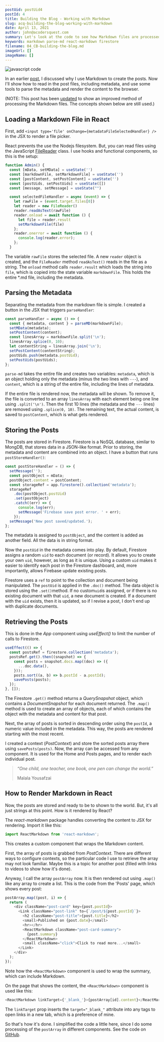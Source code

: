 ```yaml
---
postUid: postUid4
postId: 4
title: Building the Blog - Working with Markdown
slug: acq-building-the-blog-working-with-markdown
date: April 13, 2021
author: john@acodersquest.com
summary: Let's look at the code to see how Markdown files are processed and rendered...
keywords: markdown parse-md react-markdown firestore
filename: 04_CB-building-the-blog.md
imageUrl: []
imageName: []
---
```


![javascript code]()

In an earlier [post](http://localhost:3000/post/acq-markdown-not-a-sales-pitch), I discussed why I use Markdown to create the posts. Now I'll show how to read in the post files, including metadata, and use some tools to parse the metadata and render the content to the browser.

(NOTE: This post has been [updated](https://acodersquest.com/post/acq-building-the-blog-more-on-markdown) to show an improved method of processing the Markdown files. The concepts shown below are still used.)

## Loading a Markdown File in React

First, add `<input type='file' onChange={metadataFileSelectedHandler} />` in the JSX to render a file picker.

React prevents the use the Nodejs filesystem. But, you can read files using the JavaScript [FileReader](https://www.w3docs.com/learn-javascript/file-and-filereader.html) class. I use hooks and functional components, so this is the setup:

```js
function Admin() {
  const [mData, setMData] = useState('')
  const [markdownFile, setMarkdownFile] = useState('')
  const [postContent, setPostContent] = useState('')
  const [postUids, setPostUids] = useState([])
  const [message, setMessage] = useState("")

  const selectedFileHandler = async (event) => {
    let rawFile = (event.target.files[0])
    let reader = new FileReader()
    reader.readAsText(rawFile)
    reader.onload = await function () {
      let file = reader.result
      setMarkdownFile(file)
    };
    reader.onerror = await function () {
      console.log(reader.error);
    };
  }
```

The variable `rawFile` stores the selected file. A new `reader` object is created, and the `FileReader` method `readAsText()` reads in the file as a string. The `onload` method calls `reader.result` which loads the string into `file`, which is copied into the state variable `markdownFile`. This holds the entire \*.md file, including the metadata.

## Parsing the Metadata

Separating the metadata from the markdown file is simple. I created a button in the JSX that triggers `parseHandler`:

```js
const parseHandler = async () => {
  const { metadata, content } = parseMD(markdownFile);
  setMData(metadata);
  setPostContent(content);
  const linesArray = markdownFile.split('\n');
  linesArray.splice(0, 10);
  let contentString = linesArray.join('\n');
  setPostContent(contentString);
  postUids.push(metadata.postUid);
  setPostUids(postUids);
};
```

`parse-md` takes the entire file and creates two variables: `metadata`, which is an object holding only the metadata (minus the two lines with `---`), and `content`, which is a string of the entire file, including the lines of metadata.

If the entire file is rendered now, the metadata will be shown. To remove it, the file is converted to an array `linesArray` with each element being one line using `.split('\n')`. Then the first 10 lines (the metadata and the `---` lines) are removed using `.splice(0, 10)`. The remaining text, the actual content, is saved to `postContent`, which is what gets rendered.

## Storing the Posts

The posts are stored in Firestore. Firestore is a NoSQL database, similar to MongDB, that stores data in a JSON-like format. Prior to storing, the metadata and content are combined into an object. I have a button that runs `postStoreHandler()`:

```js
const postStoreHandler = () => {
  setMessage('');
  const postObject = mData;
  postObject.content = postContent;
  const storageRef = app.firestore().collection('metadata');
  storageRef
    .doc(postObject.postUid)
    .set(postObject)
    .catch((err) => {
      console.log(err);
      setMessage('Firebase save post error. ' + err);
    });
  setMessage('New post saved/updated.');
};
```

The metadata is assigned to `postObject`, and the content is added as another field. All the data is in string format.

Now the `postUid` in the metadata comes into play. By default, Firestore assigns a random `uid` to each document (or record). It allows you to create your own `uid`, however, as long as it is unique. Using a custom `uid` makes it easier to identify each post in the Firestore dashboard, and, more importantly, allows Firebase update existing posts.

Firestore uses a `ref` to point to the collection and document being manipulated. The `postUid` is applied in the `.doc()` method. The data object is stored using the `.set()`method. If no custom`uid`is assigned, or if there is no existing document with that `uid`, a new document is created. If a document with the `uid` exists, then it is updated, so if I revise a post, I don't end up with duplicate documents.

## Retrieving the Posts

This is done in the _App_ component using _useEffect()_ to limit the number of calls to Firestore.

```js
useEffect(() => {
  const postsRef = firestore.collection('metadata');
  postsRef.get().then((snapshot) => {
    const posts = snapshot.docs.map((doc) => ({
      ...doc.data(),
    }));
    posts.sort((a, b) => b.postId - a.postId);
    savePosts(posts);
  });
}, []);
```

The Firestore `.get()` method returns a _QuerySnapshot_ object, which contains a _DocumentSnapshot_ for each document returned. The `.map()` method is used to create an array of objects, each of which contains the object with the metadata and content for that post.

Next, the array of posts is sorted in descending order using the `postId`, a numeric value included in the metadata. This way, the posts are rendered starting with the most recent.

I created a context (_PostContext_) and store the sorted posts array there using `savePosts(posts)`. Now, the array can be accessed from any component. It is used for the Home and Posts pages, and to render each individual post.

> _“One child, one teacher, one book, one pen can change the world.”_
>
> Malala Yousafzai

## How to Render Markdown in React

Now, the posts are stored and ready to be to shown to the world. But, it's all just strings at this point. How is it rendered by React?

The _react-markdown_ package handles converting the content to JSX for rendering. Import it like this:

```js
import ReactMarkdown from 'react-markdown';
```

This creates a custom component that wraps the Markdown content.

First, the array of posts is grabbed from _PostContext_. There are different ways to configure contexts, so the particular code I use to retrieve the array may not look familiar. Maybe this is a topic for another post (filled with links to videos to show how it's done).

Anyway, I call the array `postArray` now. It is then rendered out using `.map()` like any array to create a list. This is the code from the 'Posts' page, which shows every post:

```js
postArray.map((post, i) => {
  return (
    <div className="post-card" key={post.postId}>
      <Link className="post-link" to={`/post/${post.postId}`}>
        <h2 className="post-title">{post.title}</h2>
        <small>Published on {post.date}</small>
        <hr></hr>
        <ReactMarkdown className="post-card-summary">
          {post.summary}
        </ReactMarkdown>
        <small className="click">Click to read more...</small>
      </Link>
    </div>
  );
});
```

Note how the `<ReactMarkdown>` component is used to wrap the summary, which can include Markdown.

On the page that shows the content, the `<ReactMarkdown>` component is used like this:

```js
<ReactMarkdown linkTarget={'_blank_'}>{postArray[id].content}</ReactMarkdown>
```

The `linkTarget` prop inserts the `target="_blank_"` attribute into any _<a>_ tags to open links in a new tab, which is a preference of mine.

So that's how it's done. I simplified the code a little here, since I do some processing of the `postArray` in different components. See the code on [GitHub](https://github.com/frunox/acodersquest-dev).

